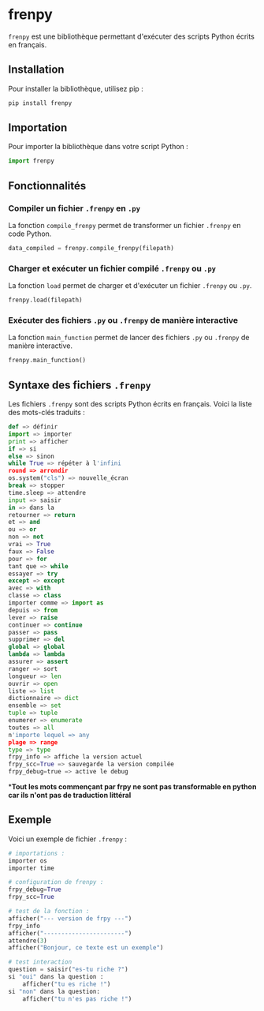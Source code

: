 # frenpy

`frenpy` est une bibliothèque permettant d'exécuter des scripts Python écrits en français.

## Installation

Pour installer la bibliothèque, utilisez pip :

```sh
pip install frenpy
```

## Importation

Pour importer la bibliothèque dans votre script Python :

```python
import frenpy
```

## Fonctionnalités

### Compiler un fichier `.frenpy` en `.py`

La fonction `compile_frenpy` permet de transformer un fichier `.frenpy` en code Python.

```python
data_compiled = frenpy.compile_frenpy(filepath)
```

### Charger et exécuter un fichier compilé `.frenpy` ou `.py`

La fonction `load` permet de charger et d'exécuter un fichier `.frenpy` ou `.py`.

```python
frenpy.load(filepath)
```

### Exécuter des fichiers `.py` ou `.frenpy` de manière interactive

La fonction `main_function` permet de lancer des fichiers `.py` ou `.frenpy` de manière interactive.

```python
frenpy.main_function()
```

## Syntaxe des fichiers `.frenpy`

Les fichiers `.frenpy` sont des scripts Python écrits en français. Voici la liste des mots-clés traduits :

```py
def => définir
import => importer
print => afficher
if => si
else => sinon
while True => répéter à l'infini
round => arrondir
os.system("cls") => nouvelle_écran
break => stopper
time.sleep => attendre
input => saisir
in => dans la
retourner => return
et => and
ou => or
non => not
vrai => True
faux => False
pour => for
tant que => while
essayer => try
except => except
avec => with
classe => class
importer comme => import as
depuis => from
lever => raise
continuer => continue
passer => pass
supprimer => del
global => global
lambda => lambda
assurer => assert
ranger => sort
longueur => len
ouvrir => open
liste => list
dictionnaire => dict
ensemble => set
tuple => tuple
enumerer => enumerate
toutes => all
n'importe lequel => any
plage => range
type => type
frpy_info => affiche la version actuel
frpy_scc=True => sauvegarde la version compilée
frpy_debug=true => active le debug
```

***Tout les mots commençant par frpy ne sont pas transformable en python car ils n'ont pas de traduction littéral**


## Exemple

Voici un exemple de fichier `.frenpy` :

```py
# importations :
importer os
importer time

# configuration de frenpy :
frpy_debug=True
frpy_scc=True

# test de la fonction :
afficher("--- version de frpy ---")
frpy_info
afficher("-----------------------")
attendre(3)
afficher("Bonjour, ce texte est un exemple")

# test interaction
question = saisir("es-tu riche ?")
si "oui" dans la question :
    afficher("tu es riche !")
si "non" dans la question:
    afficher("tu n'es pas riche !")
```
